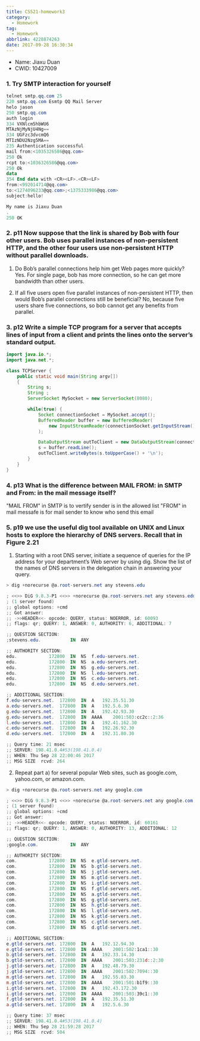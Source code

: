 ```yaml
---
title: CS521-homework3
category:
  - Homework
tag:
  - Homework
abbrlink: 4228874263
date: 2017-09-28 16:30:34
---
```


* Name: Jiaxu Duan
* CWID: 10427009


### 1. Try SMTP interaction for yourself
```powershell
telnet smtp.qq.com 25
220 smtp.qq.com Esmtp QQ Mail Server
helo jason
250 smtp.qq.com
auth login
334 VXNlcm5hbWU6
MTAzNjMyNjU4Ng==
334 UGFzc3dvcmQ6
MTIzNDU2Nzg5MA==
235 Authentication successful
mail from:<1035326586@qq.com>
250 Ok
rcpt to:<1036326586@qq.com>
250 Ok
data
354 End data with <CR><LF>.<CR><LF>
from:<992014714@qq.com>
to:<1274096233@qq.com>;<1375333986@qq.com>
subject:hello!

My name is Jiaxu Duan
.
250 OK
```



### 2. p11 Now suppose that the link is shared by Bob with four other users. Bob uses parallel instances of non-persistent HTTP, and the other four users use non-persistent HTTP without parallel downloads.
1. Do Bob’s parallel connections help him get Web pages more quickly?
Yes. For single page, bob has more connection, so he can get more bandwidth than other users.

2. If all five users open five parallel instances of non-persistent HTTP, then would Bob’s parallel connections still be beneficial?
No, because five users share five connections, so bob cannot get any benefits from parallel.



### 3. p12 Write a simple TCP program for a server that accepts lines of input from a client and prints the lines onto the server’s standard output.
```java
import java.io.*;
import java.net.*;

class TCPServer {
    public static void main(String argv[])
    {
        String s;
        String ;
        ServerSocket MySocket = new ServerSocket(8080);

        while(true) {
            Socket connectionSocket = MySocket.accept();
            BufferedReader buffer = new BufferedReader(
                new InputStreamReader(connectionSocket.getInputStream())
            );

            DataOutputStream outToClient = new DataOutputStream(connectionSocket.getOutputStream());
            s = buffer.readLine();
            outToClient.writeBytes(s.toUpperCase() + '\n');
        }
    }
}
```



### 4. p13 What is the difference between MAIL FROM: in SMTP and From: in the mail message itself?
"MAIL FROM" in SMTP is to vertify sender is in the allowed list
"FROM" in mail messafe is for mail sender to know who send this email



### 5. p19 we use the useful dig tool available on UNIX and Linux hosts to explore the hierarchy of DNS servers. Recall that in Figure 2.21
1. Starting with a root DNS server, initiate a sequence of queries for the IP address for your department’s Web server by using dig. Show the list of the names of DNS servers in the delegation chain in answering your query.
```powershell
> dig +norecurse @a.root-servers.net any stevens.edu

; <<>> DiG 9.8.3-P1 <<>> +norecurse @a.root-servers.net any stevens.edu
; (1 server found)
;; global options: +cmd
;; Got answer:
;; ->>HEADER<<- opcode: QUERY, status: NOERROR, id: 60093
;; flags: qr; QUERY: 1, ANSWER: 0, AUTHORITY: 6, ADDITIONAL: 7

;; QUESTION SECTION:
;stevens.edu.			IN	ANY

;; AUTHORITY SECTION:
edu.			172800	IN	NS	f.edu-servers.net.
edu.			172800	IN	NS	a.edu-servers.net.
edu.			172800	IN	NS	g.edu-servers.net.
edu.			172800	IN	NS	l.edu-servers.net.
edu.			172800	IN	NS	c.edu-servers.net.
edu.			172800	IN	NS	d.edu-servers.net.

;; ADDITIONAL SECTION:
f.edu-servers.net.	172800	IN	A	192.35.51.30
a.edu-servers.net.	172800	IN	A	192.5.6.30
g.edu-servers.net.	172800	IN	A	192.42.93.30
g.edu-servers.net.	172800	IN	AAAA	2001:503:cc2c::2:36
l.edu-servers.net.	172800	IN	A	192.41.162.30
c.edu-servers.net.	172800	IN	A	192.26.92.30
d.edu-servers.net.	172800	IN	A	192.31.80.30

;; Query time: 21 msec
;; SERVER: 198.41.0.4#53(198.41.0.4)
;; WHEN: Thu Sep 28 22:00:46 2017
;; MSG SIZE  rcvd: 264
```

2. Repeat part a) for several popular Web sites, such as google.com, yahoo.com, or amazon.com.
```powershell
> dig +norecurse @a.root-servers.net any google.com

; <<>> DiG 9.8.3-P1 <<>> +norecurse @a.root-servers.net any google.com
; (1 server found)
;; global options: +cmd
;; Got answer:
;; ->>HEADER<<- opcode: QUERY, status: NOERROR, id: 60161
;; flags: qr; QUERY: 1, ANSWER: 0, AUTHORITY: 13, ADDITIONAL: 12

;; QUESTION SECTION:
;google.com.			IN	ANY

;; AUTHORITY SECTION:
com.			172800	IN	NS	e.gtld-servers.net.
com.			172800	IN	NS	b.gtld-servers.net.
com.			172800	IN	NS	j.gtld-servers.net.
com.			172800	IN	NS	m.gtld-servers.net.
com.			172800	IN	NS	i.gtld-servers.net.
com.			172800	IN	NS	f.gtld-servers.net.
com.			172800	IN	NS	a.gtld-servers.net.
com.			172800	IN	NS	g.gtld-servers.net.
com.			172800	IN	NS	h.gtld-servers.net.
com.			172800	IN	NS	l.gtld-servers.net.
com.			172800	IN	NS	k.gtld-servers.net.
com.			172800	IN	NS	c.gtld-servers.net.
com.			172800	IN	NS	d.gtld-servers.net.

;; ADDITIONAL SECTION:
e.gtld-servers.net.	172800	IN	A	192.12.94.30
e.gtld-servers.net.	172800	IN	AAAA	2001:502:1ca1::30
b.gtld-servers.net.	172800	IN	A	192.33.14.30
b.gtld-servers.net.	172800	IN	AAAA	2001:503:231d::2:30
j.gtld-servers.net.	172800	IN	A	192.48.79.30
j.gtld-servers.net.	172800	IN	AAAA	2001:502:7094::30
m.gtld-servers.net.	172800	IN	A	192.55.83.30
m.gtld-servers.net.	172800	IN	AAAA	2001:501:b1f9::30
i.gtld-servers.net.	172800	IN	A	192.43.172.30
i.gtld-servers.net.	172800	IN	AAAA	2001:503:39c1::30
f.gtld-servers.net.	172800	IN	A	192.35.51.30
a.gtld-servers.net.	172800	IN	A	192.5.6.30

;; Query time: 37 msec
;; SERVER: 198.41.0.4#53(198.41.0.4)
;; WHEN: Thu Sep 28 21:59:28 2017
;; MSG SIZE  rcvd: 504
```

